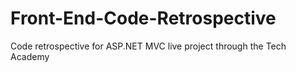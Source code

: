 # Front-End-Code-Retrospective
Code retrospective for ASP.NET MVC live project through the Tech Academy
